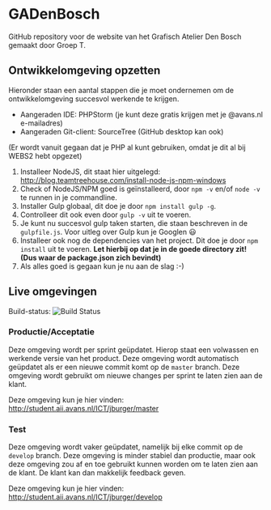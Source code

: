 # GADenBosch
GitHub repository voor de website van het Grafisch Atelier Den Bosch gemaakt door Groep T.

## Ontwikkelomgeving opzetten

Hieronder staan een aantal stappen die je moet ondernemen om de ontwikkelomgeving succesvol werkende te krijgen.

- Aangeraden IDE: PHPStorm (je kunt deze gratis krijgen met je @avans.nl e-mailadres)
- Aangeraden Git-client: SourceTree (GitHub desktop kan ook)

(Er wordt vanuit gegaan dat je PHP al kunt gebruiken, omdat je dit al bij WEBS2 hebt opgezet)

1. Installeer NodeJS, dit staat hier uitgelegd: http://blog.teamtreehouse.com/install-node-js-npm-windows
2. Check of NodeJS/NPM goed is geïnstalleerd, door `npm -v` en/of `node -v` te runnen in je commandline.
3. Installer Gulp globaal, dit doe je door `npm install gulp -g`.
4. Controlleer dit ook even door `gulp -v` uit te voeren.
5. Je kunt nu succesvol gulp taken starten, die staan beschreven in de `gulpfile.js`. Voor uitleg over Gulp kun je Googlen :smiley:
6. Installeer ook nog de dependencies van het project. Dit doe je door `npm install` uit te voeren. **Let hierbij op dat je in de goede directory zit! (Dus waar de package.json zich bevindt)**
7. Als alles goed is gegaan kun je nu aan de slag :-)

## Live omgevingen

Build-status: ![Build Status](https://travis-ci.com/Jelledb/GADenBosch.svg?token=E3NExhogtpeWTpSrY88B&branch=develop)

### Productie/Acceptatie
Deze omgeving wordt per sprint geüpdatet. Hierop staat een volwassen en werkende versie van het product. Deze omgeving wordt automatisch geüpdatet als er een nieuwe commit komt op de `master` branch. Deze omgeving wordt gebruikt om nieuwe changes per sprint te laten zien aan de klant.

Deze omgeving kun je hier vinden: http://student.aii.avans.nl/ICT/jburger/master

### Test
Deze omgeving wordt vaker geüpdatet, namelijk bij elke commit op de `develop` branch. Deze omgeving is minder stabiel dan productie, maar ook deze omgeving zou af en toe gebruikt kunnen worden om te laten zien aan de klant. De klant kan dan makkelijk feedback geven.

Deze omgeving kun je hier vinden: http://student.aii.avans.nl/ICT/jburger/develop
